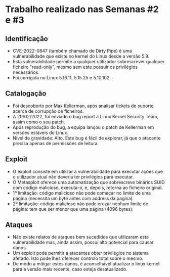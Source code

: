 
# Trabalho realizado nas Semanas #2 e #3

## Identificação

- CVE-2022-0847 (também chamado de Dirty Pipe) é uma vulnerabilidade que existe no kernel do Linux desde a versão 5.8.
- Esta vulnerabilidade permite a qualquer utilizador sobrescrever qualquer ficheiro "read-only", mesmo sem este possuir os privilégios necessários.
- Foi corrigida no Linux 5.16.11, 5.15.25 e 5.10.102.

## Catalogação
- Foi descoberto por Max Kellerman, após analisar tickets de suporte acerca de corrupção de ficheiros.
- A 20/02/2022, foi enviado o bug report à Linux Kernel Security Team, assim como o seu patch.
- Após reprodução do bug, a equipa lançou o patch de Kellerman em versões estáveis do Linux.
- Nível de gravidade: Alto. Este bug é fácil de explorar, já que o atacante precisa apenas de permissões de leitura.

## Exploit

- O exploit consiste em utilizar a vulnerabilidade para executar ações que o utilizador atual não deveria ter privilégios para executar.
- O Metasploit oferece uma automatização que sobrescreve binários SUID com código malicioso, executa-o, e, depois, retorna ao ficheiro original.
- 1º limitação: código malicioso não pode começar no limite de uma página (necessita um byte antes com address da pagina).
- 2º limitação: código malicioso não pode cruzar nenhum limite de página: tem que ser menor que uma página (4096 bytes).

## Ataques

- Não existe relatos de ataques bem sucedidos que utilizaram esta vulnerabilidade mas, ainda assim, possui alto potencial para causar danos.
- Um exploit pode permitir a atacantes obter privilégios no sistema afetado. Isto pode lhes oferecer controlo total sobre o mesmo.
- De modo a mitigar estes danos, é aconselhável atualizar o linux kernel para a versão mais recente, caso esteja desatualizado.
